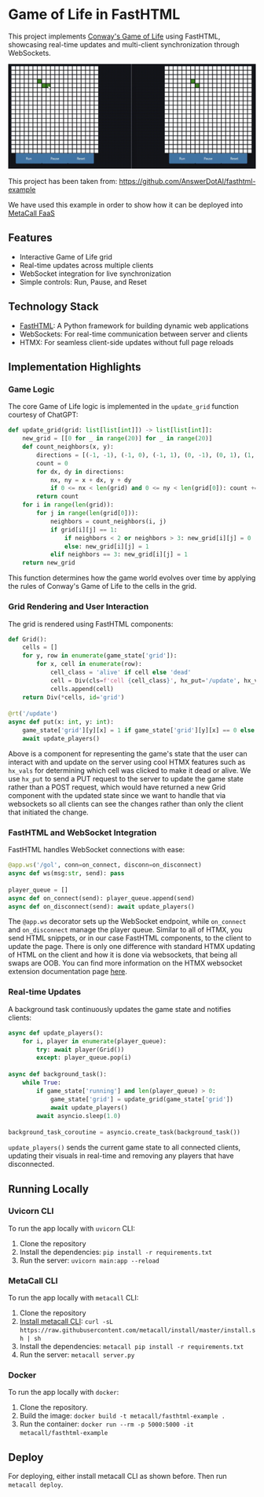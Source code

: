 # Game of Life in FastHTML

This project implements [Conway's Game of Life](https://en.wikipedia.org/wiki/Conway%27s_Game_of_Life) using FastHTML, showcasing real-time updates and multi-client synchronization through WebSockets.

![Game of Life Animation](gol.gif)

This project has been taken from: https://github.com/AnswerDotAI/fasthtml-example

We have used this example in order to show how it can be deployed into [MetaCall FaaS](https://metacall.io)

## Features

- Interactive Game of Life grid
- Real-time updates across multiple clients
- WebSocket integration for live synchronization
- Simple controls: Run, Pause, and Reset

## Technology Stack

- [FastHTML](https://github.com/AnswerDotAI/fasthtml): A Python framework for building dynamic web applications
- WebSockets: For real-time communication between server and clients
- HTMX: For seamless client-side updates without full page reloads

## Implementation Highlights

### Game Logic

The core Game of Life logic is implemented in the `update_grid` function courtesy of ChatGPT:

```python
def update_grid(grid: list[list[int]]) -> list[list[int]]:
    new_grid = [[0 for _ in range(20)] for _ in range(20)]
    def count_neighbors(x, y):
        directions = [(-1, -1), (-1, 0), (-1, 1), (0, -1), (0, 1), (1, -1), (1, 0), (1, 1)]
        count = 0
        for dx, dy in directions:
            nx, ny = x + dx, y + dy
            if 0 <= nx < len(grid) and 0 <= ny < len(grid[0]): count += grid[nx][ny]
        return count
    for i in range(len(grid)):
        for j in range(len(grid[0])):
            neighbors = count_neighbors(i, j)
            if grid[i][j] == 1:
                if neighbors < 2 or neighbors > 3: new_grid[i][j] = 0
                else: new_grid[i][j] = 1
            elif neighbors == 3: new_grid[i][j] = 1
    return new_grid
```

This function determines how the game world evolves over time by applying the rules of Conway's Game of Life to the cells in the grid.

### Grid Rendering and User Interaction

The grid is rendered using FastHTML components:

```python
def Grid():
    cells = []
    for y, row in enumerate(game_state['grid']):
        for x, cell in enumerate(row):
            cell_class = 'alive' if cell else 'dead'
            cell = Div(cls=f'cell {cell_class}', hx_put='/update', hx_vals={'x': x, 'y': y}, hx_swap='none', hx_target='#gol', hx_trigger='click')
            cells.append(cell)
    return Div(*cells, id='grid')

@rt('/update')
async def put(x: int, y: int):
    game_state['grid'][y][x] = 1 if game_state['grid'][y][x] == 0 else 0
    await update_players()
```

Above is a component for representing the game's state that the user can interact with and update on the server using cool HTMX features such as `hx_vals` for determining which cell was clicked to make it dead or alive. We use `hx_put` to send a PUT request to the server to update the game state rather than a POST request, which would have returned a new Grid component with the updated state since we want to handle that via websockets so all clients can see the changes rather than only the client that initiated the change.

### FastHTML and WebSocket Integration

FastHTML handles WebSocket connections with ease:

```python
@app.ws('/gol', conn=on_connect, disconn=on_disconnect)
async def ws(msg:str, send): pass

player_queue = []
async def on_connect(send): player_queue.append(send)
async def on_disconnect(send): await update_players()
```

The `@app.ws` decorator sets up the WebSocket endpoint, while `on_connect` and `on_disconnect` manage the player queue. Similar to all of HTMX, you send HTML snippets, or in our case FastHTML components, to the client to update the page. There is only one difference with standard HTMX updating of HTML on the client and how it is done via websockets, that being all swaps are OOB. You can find more information on the HTMX websocket extension documentation page [here](https://github.com/bigskysoftware/htmx-extensions/blob/main/src/ws/README.md).

### Real-time Updates

A background task continuously updates the game state and notifies clients:

```python
async def update_players():
    for i, player in enumerate(player_queue):
        try: await player(Grid())
        except: player_queue.pop(i)

async def background_task():
    while True:
        if game_state['running'] and len(player_queue) > 0:
            game_state['grid'] = update_grid(game_state['grid'])
            await update_players()
        await asyncio.sleep(1.0)

background_task_coroutine = asyncio.create_task(background_task())
```

`update_players()` sends the current game state to all connected clients, updating their visuals in real-time and removing any players that have disconnected.

## Running Locally

### Uvicorn CLI

To run the app locally with `uvicorn` CLI:

1. Clone the repository
2. Install the dependencies: `pip install -r requirements.txt`
3. Run the server: `uvicorn main:app --reload`

### MetaCall CLI

To run the app locally with `metacall` CLI:

1. Clone the repository
2. [Install metacall CLI](https://github.com/metacall/install): `curl -sL https://raw.githubusercontent.com/metacall/install/master/install.sh | sh`
3. Install the dependencies: `metacall pip install -r requirements.txt`
4. Run the server: `metacall server.py`

### Docker

To run the app locally with `docker`:

1. Clone the repository.
2. Build the image: `docker build -t metacall/fasthtml-example .`
3. Run the container: `docker run --rm -p 5000:5000 -it metacall/fasthtml-example`

## Deploy

For deploying, either install metacall CLI as shown before. Then run `metacall deploy`.
